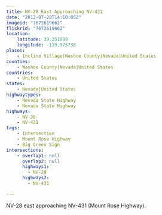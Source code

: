 ```yaml
---
title: NV-28 East Approaching NV-431
date: "2012-07-28T14:10:05Z"
imageid: "7672619662"
flickrid: "7672619662"
location:
    latitude: 39.251098
    longitude: -119.975738
places:
    - Incline Village|Washoe County|Nevada|United States
counties:
    - Washoe County|Nevada|United States
countries:
    - United States
states:
    - Nevada|United States
highwaytypes:
    - Nevada State Highway
    - Nevada State Highway
highways:
    - NV-28
    - NV-431
tags:
    - Intersection
    - Mount Rose Highway
    - Big Green Sign
intersections:
    - overlap1: null
      overlap2: null
      highways1:
        - NV-28
      highways2:
        - NV-431

---
```

NV-28 east approaching NV-431 (Mount Rose Highway).